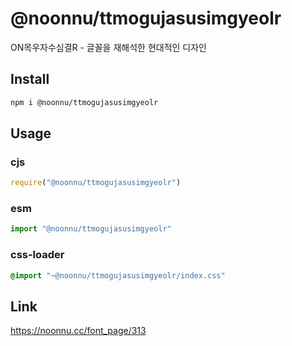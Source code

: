 # @noonnu/ttmogujasusimgyeolr
ON목우자수심결R - 글꼴을 재해석한 현대적인 디자인

## Install
```sh
npm i @noonnu/ttmogujasusimgyeolr
```
## Usage
### cjs
```js
require("@noonnu/ttmogujasusimgyeolr")
```
### esm
```js
import "@noonnu/ttmogujasusimgyeolr"
```
### css-loader
```css
@import "~@noonnu/ttmogujasusimgyeolr/index.css"
```

## Link
https://noonnu.cc/font_page/313